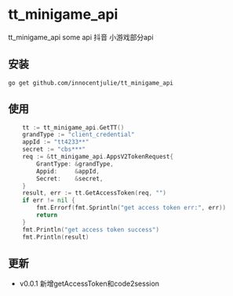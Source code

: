 # tt_minigame_api
tt_minigame_api some api 抖音 小游戏部分api

## 安装
    go get github.com/innocentjulie/tt_minigame_api

## 使用
```go
	tt := tt_minigame_api.GetTT()
	grandType := "client_credential"
	appId := "tt4233**"
	secret := "cbs***"
	req := &tt_minigame_api.AppsV2TokenRequest{
		GrantType: &grandType,
		Appid:     &appId,
		Secret:    &secret,
	}
	result, err := tt.GetAccessToken(req, "")
	if err != nil {
		fmt.Errorf(fmt.Sprintln("get access token err:", err))
		return
	}
	fmt.Println("get access token success")
	fmt.Println(result)
```

## 更新
 - v0.0.1 新增getAccessToken和code2session
